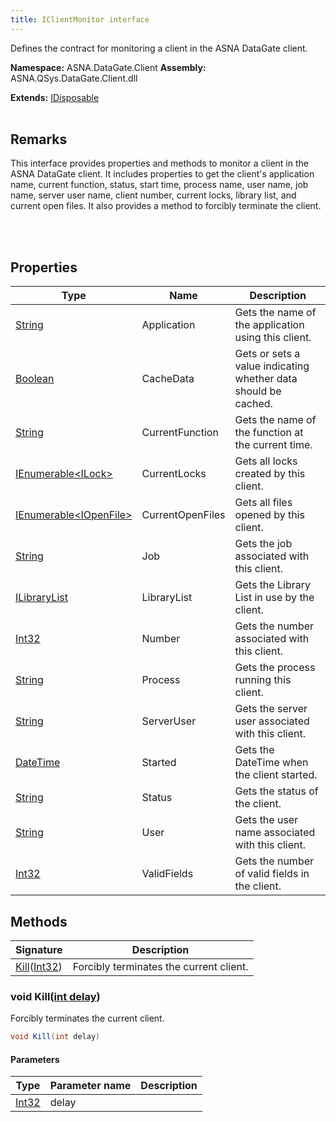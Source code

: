 ```yaml
---
title: IClientMonitor interface
---
```


Defines the contract for monitoring a client in the ASNA DataGate client.

**Namespace:** ASNA.DataGate.Client
**Assembly:** ASNA.QSys.DataGate.Client.dll

**Extends:** [IDisposable](https://learn.microsoft.com/en-us/dotnet/api/system.idisposable?view=net-8.0)
<br>
<br>

## Remarks
This interface provides properties and methods to monitor a client in the ASNA DataGate client. 
It includes properties to get the client's application name, current function, status, start time, 
process name, user name, job name, server user name, client number, current locks, library list, 
and current open files. It also provides a method to forcibly terminate the client.

<br>
<br>

## Properties

| Type | Name | Description
| --- | --- | --- 
| [String](https://learn.microsoft.com/en-us/dotnet/api/system.string?view=net-8.0) | Application | Gets the name of the application using this client. |
| [Boolean](https://docs.microsoft.com/en-us/dotnet/api/system.boolean) | CacheData | Gets or sets a value indicating whether data should be cached. |
| [String](https://learn.microsoft.com/en-us/dotnet/api/system.string?view=net-8.0) | CurrentFunction | Gets the name of the function at the current time. |
| [IEnumerable\<ILock\>](https://learn.microsoft.com/en-us/dotnet/api/system.collections.generic.ienumerable-1?view=net-8.0) | CurrentLocks | Gets all locks created by this client. |
| [IEnumerable\<IOpenFile\>](https://learn.microsoft.com/en-us/dotnet/api/system.collections.generic.ienumerable-1?view=net-8.0) | CurrentOpenFiles | Gets all files opened by this client. |
| [String](https://learn.microsoft.com/en-us/dotnet/api/system.string?view=net-8.0) | Job | Gets the job associated with this client. |
| [ILibraryList](/reference/datagate/datagate-client/i-library-list.html) | LibraryList | Gets the Library List in use by the client. |
| [Int32](https://learn.microsoft.com/en-us/dotnet/csharp/language-reference/builtin-types/integral-numeric-types) | Number | Gets the number associated with this client. |
| [String](https://learn.microsoft.com/en-us/dotnet/api/system.string?view=net-8.0) | Process | Gets the process running this client. |
| [String](https://learn.microsoft.com/en-us/dotnet/api/system.string?view=net-8.0) | ServerUser | Gets the server user associated with this client. |
| [DateTime](https://docs.microsoft.com/en-us/dotnet/api/system.datetime) | Started | Gets the DateTime when the client started. |
| [String](https://learn.microsoft.com/en-us/dotnet/api/system.string?view=net-8.0) | Status | Gets the status of the client. |
| [String](https://learn.microsoft.com/en-us/dotnet/api/system.string?view=net-8.0) | User | Gets the user name associated with this client. |
| [Int32](https://learn.microsoft.com/en-us/dotnet/csharp/language-reference/builtin-types/integral-numeric-types) | ValidFields | Gets the number of valid fields in the client. |

## Methods

| Signature | Description |
| --- | --- |
| [Kill](#void-killint-delay)([Int32](https://docs.microsoft.com/en-us/dotnet/api/system.int32)) | Forcibly terminates the current client.

### void Kill([int delay](https://learn.microsoft.com/en-us/dotnet/csharp/language-reference/builtin-types/integral-numeric-types))

Forcibly terminates the current client.

```cs
void Kill(int delay)
```

#### Parameters

| Type | Parameter name | Description
| --- | --- | ---
| [Int32](https://docs.microsoft.com/en-us/dotnet/api/system.int32) | delay | 
